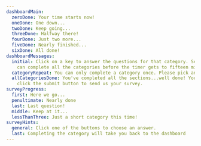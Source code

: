```yaml
---
dashboardMain:
  zeroDone: Your time starts now!
  oneDone: One down...
  twoDone: Keep going...
  threeDone: Halfway there!
  fourDone: Just two more...
  fiveDone: Nearly finished...
  sixDone: All done!
dashboardMessages:
  initial: Click on a key to answer the questions for that category. See if you
    can complete all the categories before the timer gets to fifteen minutes.
  categoryRepeat: You can only complete a category once. Please pick another category.
  allCategoriesDone: You've completed all the sections...well done! You can now
    click the submit button to send us your survey.
surveyProgress:
  first: Here we go...
  penultimate: Nearly done
  last: Last question!
  middle: Keep at it...
  lessThanThree: Just a short category this time!
surveyHints:
  general: Click one of the buttons to choose an answer.
  last: Completing the category will take you back to the dashboard
---
```

